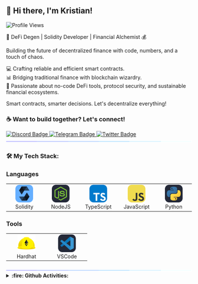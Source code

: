 ## 👋 Hi there, I'm Kristian!
![Profile Views](https://komarev.com/ghpvc/?username=kristianism)

👾 DeFi Degen | Solidity Developer | Financial Alchemist 💰

Building the future of decentralized finance with code, numbers, and a touch of chaos.

💻 Crafting reliable and efficient smart contracts.<br>
📊 Bridging traditional finance with blockchain wizardry.<br>
🚀 Passionate about no-code DeFi tools, protocol security, and sustainable financial ecosystems.<br>

Smart contracts, smarter decisions. Let's decentralize everything!

### :coffee: Want to build together? Let's connect!
<div id="badges">
  <a href="https://discord.com/users/iamkristian">
    <img src="https://img.shields.io/badge/Discord-7289DA?style=for-the-badge&logo=discord&logoColor=white" alt="Discord Badge"/>
  </a>
  <a href="https://t.me/thisiskristian">
    <img src="https://img.shields.io/badge/Telegram-blue?style=for-the-badge&logo=telegram&logoColor=white" alt="Telegram Badge"/>
  </a>
  <a href="https://x.com/defimagnate">
    <img src="https://img.shields.io/badge/Twitter-black?style=for-the-badge&logo=x&logoColor=white" alt="Twitter Badge"/>
  </a>
</div>

<img src="./img/linebreak.gif">

### :hammer_and_wrench: My Tech Stack:

### Languages
<table>
  <tr>
    <td align="center" width="96">
      <img src="./img/Solidity.svg" width="48" height="48" alt="Solidity"/>
      <br>Solidity
    </td>
    <td align="center" width="96">
      <img src="./img/NodeJS-Dark.svg" width="48" height="48" alt="NodeJS"/>
      <br>NodeJS
    </td>
    <td align="center" width="96">
      <img src="./img/TypeScript.svg" width="48" height="48" alt="TypeScript"/>
      <br>TypeScript
    </td>
    <td align="center" width="96">
      <img src="./img/JavaScript.svg" width="48" height="48" alt="JavaScript"/>
      <br>JavaScript
    </td>
    <td align="center" width="96">
      <img src="./img/Python-Dark.svg" width="48" height="48" alt="Python"/>
      <br>Python
    </td>
  </tr>
</table>

### Tools
<table>
  <tr>
    <td align="center" width="96">
      <img src="./img/hardhat-original.svg" width="48" height="48" alt="Hardhat"/>
      <br>Hardhat
    </td>
    <td align="center" width="96">
      <img src="./img/VSCode-Dark.svg" width="48" height="48" alt="VSCode"/>
      <br>VSCode
    </td>
  </tr>
</table>
<img src="./img/linebreak.gif">

<details>
  <br>
  <summary><b> :fire: Github Activities:</b></summary>
  <img src="https://github-readme-stats.vercel.app/api?username=kristianism&show_icons=true&theme=dark"> 
</details>
